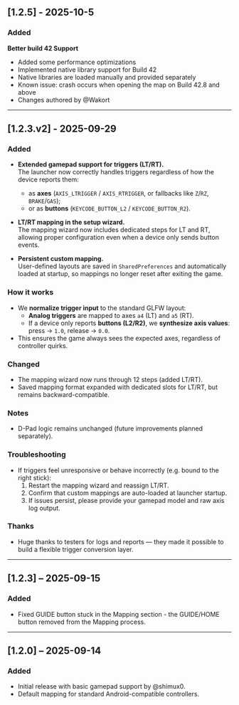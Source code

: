 ## [1.2.5] - 2025-10-5
### Added
**Better build 42 Support**
- Added some performance optimizations  
- Implemented native library support for Build 42  
- Native libraries are loaded manually and provided separately  
- Known issue: crash occurs when opening the map on Build 42.8 and above  
- Changes authored by @Wakort
  
---

## [1.2.3.v2] - 2025-09-29
### Added
- **Extended gamepad support for triggers (LT/RT).**  
  The launcher now correctly handles triggers regardless of how the device reports them:
  - as **axes** (`AXIS_LTRIGGER` / `AXIS_RTRIGGER`, or fallbacks like `Z`/`RZ`, `BRAKE`/`GAS`);
  - or as **buttons** (`KEYCODE_BUTTON_L2` / `KEYCODE_BUTTON_R2`).

- **LT/RT mapping in the setup wizard.**  
  The mapping wizard now includes dedicated steps for LT and RT, allowing proper configuration even when a device only sends button events.

- **Persistent custom mapping.**  
  User-defined layouts are saved in `SharedPreferences` and automatically loaded at startup, so mappings no longer reset after exiting the game.

### How it works
- We **normalize trigger input** to the standard GLFW layout:  
  - **Analog triggers** are mapped to axes `a4` (LT) and `a5` (RT).  
  - If a device only reports **buttons (L2/R2)**, we **synthesize axis values**: press → `1.0`, release → `0.0`.  
- This ensures the game always sees the expected axes, regardless of controller quirks.

### Changed
- The mapping wizard now runs through 12 steps (added LT/RT).  
- Saved mapping format expanded with dedicated slots for LT/RT, but remains backward-compatible.

### Notes
- D-Pad logic remains unchanged (future improvements planned separately).  

### Troubleshooting
- If triggers feel unresponsive or behave incorrectly (e.g. bound to the right stick):
  1. Restart the mapping wizard and reassign LT/RT.  
  2. Confirm that custom mappings are auto-loaded at launcher startup.  
  3. If issues persist, please provide your gamepad model and raw axis log output.

### Thanks
- Huge thanks to testers for logs and reports — they made it possible to build a flexible trigger conversion layer.

---

## [1.2.3] – 2025-09-15
### Added
- Fixed GUIDE button stuck in the Mapping section - the GUIDE/HOME button removed from the Mapping process.

---

## [1.2.0] – 2025-09-14
### Added
- Initial release with basic gamepad support by @shimux0.  
- Default mapping for standard Android-compatible controllers.  
